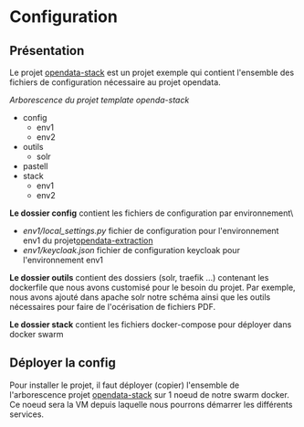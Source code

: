 # Configuration

## Présentation
Le projet [opendata-stack](https://github.com/megalis-bretagne/opendata-stack.git) est un projet exemple qui contient l'ensemble des fichiers 
de configuration nécessaire au projet opendata.

_Arborescence du projet template openda-stack_
* config
  * env1
  * env2
* outils
  * solr
* pastell
* stack
  * env1
  * env2

**Le dossier config** contient les fichiers de configuration par environnement\
* _env1/local_settings.py_ fichier de configuration pour l'environnement env1 du projet[opendata-extraction](https://github.com/megalis-bretagne/opendata-extraction.git)
* _env1/keycloak.json_ fichier de configuration keycloak pour l'environnement env1 

**Le dossier outils** contient des dossiers (solr, traefik ...)  contenant les dockerfile que nous avons customisé pour le
besoin du projet. Par exemple, nous avons ajouté dans apache solr notre schéma ainsi que les outils nécessaires pour faire de l'océrisation de fichiers PDF.

**Le dossier stack** contient les fichiers docker-compose pour déployer dans docker swarm



## Déployer la config

Pour installer le projet, il faut déployer (copier) l'ensemble de l'arborescence projet  [opendata-stack](https://github.com/megalis-bretagne/opendata-stack.git) sur 1 noeud de notre swarm docker. 
Ce noeud sera la VM depuis laquelle nous pourrons démarrer les différents services.